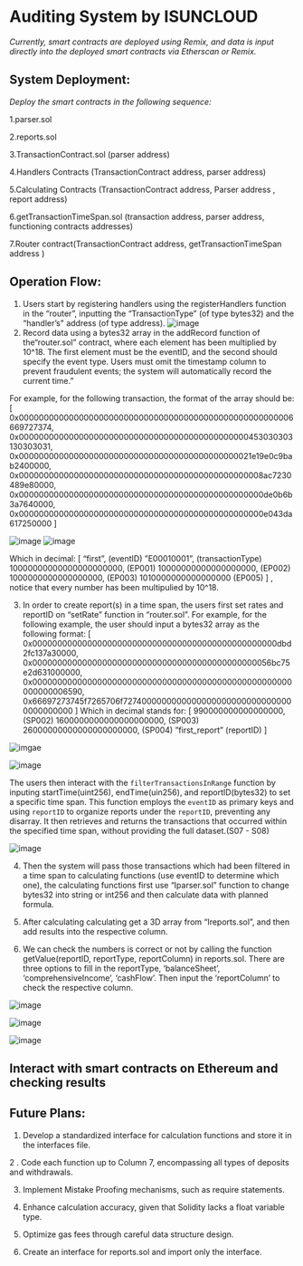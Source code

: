 # Auditing System by ISUNCLOUD
*Currently, smart contracts are deployed using Remix, and data is input directly into the deployed smart contracts via Etherscan or Remix.*

## System Deployment:

*Deploy the smart contracts in the following sequence:*

1.parser.sol

2.reports.sol

3.TransactionContract.sol (parser address)

4.Handlers Contracts (TransactionContract address, parser address)

5.Calculating Contracts (TransactionContract address, Parser address , report address)

6.getTransactionTimeSpan.sol (transaction address, parser address, functioning contracts addresses)

7.Router contract(TransactionContract address, getTransactionTimeSpan address )

## Operation Flow:
1.  Users start by registering handlers using the registerHandlers function in the “router”, inputting the “TransactionType” (of type bytes32) and the “handler’s" address (of type address).
   ![image](https://github.com/CAFECA-IO/auditing_system/assets/59311328/393f8045-4208-46f7-8278-65c2bc529b88.png#pic.right)
2.  Record data using a bytes32 array in the addRecord function of the“router.sol” contract, where each element has been multiplied by 10^18. The first element must be the eventID, and the second should specify the event type. Users must omit the timestamp column to prevent fraudulent events; the system will automatically record the current time.”

   For example, for the following transaction, the format of the array should be:
   [
   0x0000000000000000000000000000000000000000000000000000006669727374, 0x0000000000000000000000000000000000000000000000453030303130303031,
   0x00000000000000000000000000000000000000000000021e19e0c9bab2400000,
   0x0000000000000000000000000000000000000000000000008ac7230489e80000,
   0x0000000000000000000000000000000000000000000000000de0b6b3a7640000,
   0x0000000000000000000000000000000000000000000000000e043da617250000
   ]

   ![image](https://github.com/CAFECA-IO/auditing_system/assets/59311328/8d46daff-65fe-4800-a062-94c364728089)
   ![image](https://github.com/CAFECA-IO/auditing_system/assets/59311328/9ecc9141-4ae9-43e7-97d0-5f46946fd36e)

   Which in decimal: 
   [ 
   “first”, 				(eventID)
   ”E00010001”, 			(transactionType)
   10000000000000000000000, 	(EP001)
   10000000000000000000,		(EP002)
   1000000000000000000,		(EP003)
   1010000000000000000 		(EP005)
   ] 
   , notice that every number has been multipulied by 10^18.

   3. In order to create report(s) in a time span, the users first set rates and reportID on “setRate” function in  “router.sol”. For example, for the following example, the user should input a bytes32 array as the following format:
   [
    0x0000000000000000000000000000000000000000000000000dbd2fc137a30000,
    0x000000000000000000000000000000000000000000000056bc75e2d631000000,
    0x0000000000000000000000000000000000000000000000000000000000006590,
    0x66697273745f7265706f72740000000000000000000000000000000000000000
   ]
   Which in decimal stands for:
   [
   990000000000000000, 		(SP002)
   1600000000000000000000,		(SP003)
   26000000000000000000000,		(SP004)
   ”first_report”				(reportID)
   ]

 ![imgae](https://github.com/CAFECA-IO/auditing_system/assets/59311328/1e6996ba-1d0e-41b8-8792-125b92c8f7a1)

 ![image](https://github.com/CAFECA-IO/auditing_system/assets/59311328/2ee70026-cb04-42da-aea9-fd2b9c8f7219)

The users then interact with the `filterTransactionsInRange` function by inputing startTime(uint256), endTime(uin256), and reportID(bytes32) to set a specific time span. This function employs the `eventID` as primary keys and using `reportID` to organize reports under the `reportID`, preventing any disarray. It then retrieves and returns the transactions that occurred within the specified time span, without providing the full dataset.(S07 - S08)

 ![image](https://github.com/CAFECA-IO/auditing_system/assets/59311328/6e682ab8-a677-404c-aeda-513ef71ff4c2)


 4. Then the system will pass those transactions which had been filtered in a time span to calculating functions (use eventID to determine which one), the calculating functions first use “Iparser.sol” function to change bytes32 into string or int256 and then calculate data with planned formula.

 5. After calculating calculating get a 3D array from “Ireports.sol”, and then add results into the respective column.

 6. We can check the numbers is correct or not by calling the function getValue(reportID, reportType, reportColumn) in reports.sol. There are three options to fill in the reportType, ‘balanceSheet’, ‘comprehensiveIncome’, ‘cashFlow’. Then input the ‘reportColumn’ to check the respective column.

![image](https://github.com/CAFECA-IO/auditing_system/assets/59311328/820b47f2-e392-4c53-b434-56881c2489bb)


![image](https://github.com/CAFECA-IO/auditing_system/assets/59311328/2d117583-f294-4c4e-a8c3-d490aec9360a)


![image](https://github.com/CAFECA-IO/auditing_system/assets/59311328/9a949aa7-2f74-4f05-b371-22eb7e98db48)


## Interact with smart contracts on Ethereum and checking results

## Future Plans:

1.   Develop a standardized interface for calculation functions and store it in the interfaces file.

2 .  Code each function up to Column 7, encompassing all types of deposits and withdrawals.

3.   Implement Mistake Proofing mechanisms, such as require statements.

4.   Enhance calculation accuracy, given that Solidity lacks a float variable type.

5.   Optimize gas fees through careful data structure design.

6.   Create an interface for reports.sol and import only the interface.













      


